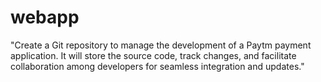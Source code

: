 # webapp
"Create a Git repository to manage the development of a Paytm payment application. It will store the source code, track changes, and facilitate collaboration among developers for seamless integration and updates."
